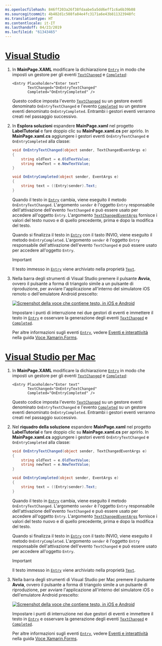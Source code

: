 ```yaml
---
ms.openlocfilehash: 846ff203a26f38fdaabe5a5dd6eff1c6a6b39b08
ms.sourcegitcommit: 4b402d1c508fa84e4fc3171a6e43b811323948fc
ms.translationtype: HT
ms.contentlocale: it-IT
ms.lasthandoff: 04/23/2019
ms.locfileid: "61343465"
---
```

# <a name="visual-studiotabvswin"></a>[Visual Studio](#tab/vswin)

1. In **MainPage.XAML** modificare la dichiarazione [`Entry`](xref:Xamarin.Forms.Entry) in modo che imposti un gestore per gli eventi [`TextChanged`](xref:Xamarin.Forms.Entry.TextChanged) e [`Completed`](xref:Xamarin.Forms.Entry.Completed):

    ```xaml
    <Entry Placeholder="Enter text"
           TextChanged="OnEntryTextChanged"
           Completed="OnEntryCompleted" />
    ```

    Questo codice imposta l'evento [`TextChanged`](xref:Xamarin.Forms.Entry.TextChanged) su un gestore eventi denominato `OnEntryTextChanged` e l'evento [`Completed`](xref:Xamarin.Forms.Entry.Completed) su un gestore eventi denominato `OnEntryCompleted`. Entrambi i gestori eventi verranno creati nel passaggio successivo.

1. In **Esplora soluzioni** espandere **MainPage.xaml** nel progetto **LabelTutorial** e fare doppio clic su **MainPage.xaml.cs** per aprirlo. In **MainPage.xaml.cs** aggiungere i gestori eventi `OnEntryTextChanged` e `OnEntryCompleted` alla classe:

    ```csharp
    void OnEntryTextChanged(object sender, TextChangedEventArgs e)
    {
        string oldText = e.OldTextValue;
        string newText = e.NewTextValue;
    }

    void OnEntryCompleted(object sender, EventArgs e)
    {
        string text = ((Entry)sender).Text;
    }
    ```

    Quando il testo in [`Entry`](xref:Xamarin.Forms.Entry) cambia, viene eseguito il metodo `OnEntryTextChanged`. L'argomento `sender` è l'oggetto `Entry` responsabile dell'attivazione dell'evento `TextChanged` e può essere usato per accedere all'oggetto `Entry`. L'argomento [`TextChangedEventArgs`](xref:Xamarin.Forms.TextChangedEventArgs) fornisce i valori del testo nuovo e di quello precedente, prima e dopo la modifica del testo.

    Quando si finalizza il testo in [`Entry`](xref:Xamarin.Forms.Entry) con il tasto INVIO, viene eseguito il metodo `OnEntryCompleted`. L'argomento `sender` è l'oggetto `Entry` responsabile dell'attivazione dell'evento `TextChanged` e può essere usato per accedere all'oggetto `Entry`.

    > [!IMPORTANT]
    > Il testo immesso in [`Entry`](xref:Xamarin.Forms.Entry) viene archiviato nella proprietà [`Text`](xref:Xamarin.Forms.Entry.Text).

1. Nella barra degli strumenti di Visual Studio premere il pulsante **Avvia**, ovvero il pulsante a forma di triangolo simile a un pulsante di riproduzione, per avviare l'applicazione all'interno del simulatore iOS remoto o dell'emulatore Android prescelto:

    [![Screenshot della voce che contiene testo, in iOS e Android](../images/text-changes.png "Voce con il testo")](../images/text-changes-large.png#lightbox "Voce con il testo")

    Impostare i punti di interruzione nei due gestori di eventi e immettere il testo in [`Entry`](xref:Xamarin.Forms.Entry) e osservare la generazione degli eventi [`TextChanged`](xref:Xamarin.Forms.Entry.TextChanged) e [`Completed`](xref:Xamarin.Forms.Entry.Completed).

    Per altre informazioni sugli eventi [`Entry`](xref:Xamarin.Forms.Entry), vedere [Eventi e interattività](~/xamarin-forms/user-interface/text/entry.md#events-and-interactivity) nella guida [Voce Xamarin.Forms](~/xamarin-forms/user-interface/text/entry.md).

# <a name="visual-studio-for-mactabvsmac"></a>[Visual Studio per Mac](#tab/vsmac)

1. In **MainPage.XAML** modificare la dichiarazione [`Entry`](xref:Xamarin.Forms.Entry) in modo che imposti un gestore per gli eventi [`TextChanged`](xref:Xamarin.Forms.Entry.TextChanged) e [`Completed`](xref:Xamarin.Forms.Entry.Completed):

    ```xaml
    <Entry Placeholder="Enter text"
           TextChanged="OnEntryTextChanged"
           Completed="OnEntryCompleted" />
    ```

    Questo codice imposta l'evento [`TextChanged`](xref:Xamarin.Forms.Entry.TextChanged) su un gestore eventi denominato `OnEntryTextChanged` e l'evento [`Completed`](xref:Xamarin.Forms.Entry.Completed) su un gestore eventi denominato `OnEntryCompleted`. Entrambi i gestori eventi verranno creati nel passaggio successivo.

1. Nel **riquadro della soluzione** espandere **MainPage.xaml** nel progetto **LabelTutorial** e fare doppio clic su **MainPage.xaml.cs** per aprirlo. In **MainPage.xaml.cs** aggiungere i gestori eventi `OnEntryTextChanged` e `OnEntryCompleted` alla classe:

    ```csharp
    void OnEntryTextChanged(object sender, TextChangedEventArgs e)
    {
        string oldText = e.OldTextValue;
        string newText = e.NewTextValue;
    }

    void OnEntryCompleted(object sender, EventArgs e)
    {
        string text = ((Entry)sender).Text;
    }
    ```

    Quando il testo in [`Entry`](xref:Xamarin.Forms.Entry) cambia, viene eseguito il metodo `OnEntryTextChanged`. L'argomento `sender` è l'oggetto `Entry` responsabile dell'attivazione dell'evento `TextChanged` e può essere usato per accedere all'oggetto `Entry`. L'argomento [`TextChangedEventArgs`](xref:Xamarin.Forms.TextChangedEventArgs) fornisce i valori del testo nuovo e di quello precedente, prima e dopo la modifica del testo.

    Quando si finalizza il testo in [`Entry`](xref:Xamarin.Forms.Entry) con il tasto INVIO, viene eseguito il metodo `OnEntryCompleted`. L'argomento `sender` è l'oggetto `Entry` responsabile dell'attivazione dell'evento `TextChanged` e può essere usato per accedere all'oggetto `Entry`.

    > [!IMPORTANT]
    > Il testo immesso in [`Entry`](xref:Xamarin.Forms.Entry) viene archiviato nella proprietà [`Text`](xref:Xamarin.Forms.Entry.Text).

1. Nella barra degli strumenti di Visual Studio per Mac premere il pulsante **Avvia**, ovvero il pulsante a forma di triangolo simile a un pulsante di riproduzione, per avviare l'applicazione all'interno del simulatore iOS o dell'emulatore Android prescelto:

    [![Screenshot della voce che contiene testo, in iOS e Android](../images/text-changes.png "Voce con il testo")](../images/text-changes-large.png#lightbox "Voce con il testo")

    Impostare i punti di interruzione nei due gestori di eventi e immettere il testo in [`Entry`](xref:Xamarin.Forms.Entry) e osservare la generazione degli eventi [`TextChanged`](xref:Xamarin.Forms.Entry.TextChanged) e [`Completed`](xref:Xamarin.Forms.Entry.Completed).

    Per altre informazioni sugli eventi [`Entry`](xref:Xamarin.Forms.Entry), vedere [Eventi e interattività](~/xamarin-forms/user-interface/text/entry.md#events-and-interactivity) nella guida [Voce Xamarin.Forms](~/xamarin-forms/user-interface/text/entry.md).

